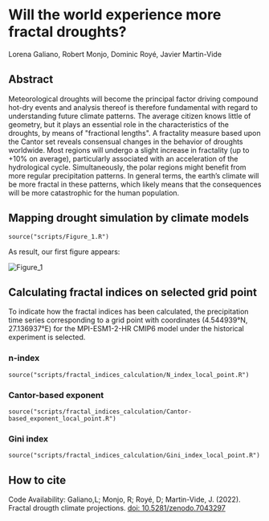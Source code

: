 # Will the world experience more fractal droughts?
Lorena Galiano, Robert Monjo, Dominic Royé, Javier Martin-Vide


## Abstract

Meteorological droughts will become the principal factor driving compound hot-dry events and analysis thereof is therefore fundamental with regard to understanding future climate patterns. The average citizen knows little of geometry, but it plays an essential role in the characteristics of the droughts, by means of "fractional lengths". A fractality measure based upon the Cantor set reveals consensual changes in the behavior of droughts worldwide. Most regions will undergo a slight increase in fractality (up to +10% on average), particularly associated with an acceleration of the hydrological cycle. Simultaneously, the polar regions might benefit from more regular precipitation patterns. In general terms, the earth’s climate will be more fractal in these patterns, which likely means that the consequences will be more catastrophic for the human population.


## Mapping drought simulation by climate models

```{r, echo=FALSE}
source("scripts/Figure_1.R")
```

As result, our first figure appears:

![Figure_1](https://user-images.githubusercontent.com/110187434/190433141-bf478a10-cc15-4ca7-8047-fcde23479f81.PNG)


## Calculating fractal indices on selected grid point

To indicate how the fractal indices has been calculated, the precipitation time series corresponding to a grid point with coordinates (4.544939°N, 27.136937°E) for the MPI-ESM1-2-HR CMIP6 model under the historical experiment is selected.

### n-index

```{r, echo=FALSE}
source("scripts/fractal_indices_calculation/N_index_local_point.R")
```

### Cantor-based exponent

```{r, echo=FALSE}
source("scripts/fractal_indices_calculation/Cantor-based_exponent_local_point.R")
```

### Gini index

```{r, echo=FALSE}
source("scripts/fractal_indices_calculation/Gini_index_local_point.R")
```


## How to cite

Code Availability: Galiano,L; Monjo, R; Royé, D; Martin-Vide, J. (2022). Fractal drougth climate projections. [doi: 10.5281/zenodo.7043297](https://doi.org/10.5281/zenodo.7043297)

